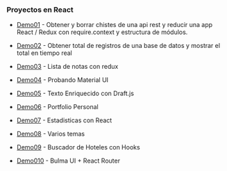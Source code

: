### Proyectos en React

- [Demo01](https://github.com/Beor18/proyectos-con-react/tree/master/demo001) - Obtener y borrar chistes de una api rest y reducir una app React / Redux con require.context y estructura de módulos.

- [Demo02](https://github.com/Beor18/proyectos-con-react/tree/master/demo002) - Obtener total de registros de una base de datos y mostrar el total en tiempo real

- [Demo03](https://github.com/Beor18/proyectos-con-react/tree/master/demo003) - Lista de notas con redux

- [Demo04](https://github.com/Beor18/proyectos-con-react/tree/master/demo004) - Probando Material UI

- [Demo05](https://github.com/Beor18/proyectos-con-react/tree/master/demo005) - Texto Enriquecido con Draft.js

- [Demo06](https://github.com/Beor18/proyectos-con-react/tree/master/demo006) - Portfolio Personal

- [Demo07](https://github.com/Beor18/proyectos-con-react/tree/master/demo007) - Estadisticas con React

- [Demo08](https://github.com/Beor18/proyectos-con-react/tree/master/demo008) - Varios temas

- [Demo09](https://github.com/Beor18/proyectos-con-react/tree/master/demo009) - Buscador de Hoteles con Hooks

- [Demo010](https://github.com/Beor18/proyectos-con-react/tree/master/demo010) - Bulma UI + React Router
